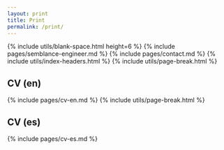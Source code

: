 ```yaml
---
layout: print
title: Print
permalink: /print/
---
```

{% include utils/blank-space.html height=6 %}
{% include pages/semblance-engineer.md %}
{% include pages/contact.md %}
{% include utils/index-headers.html %}
{% include utils/page-break.html %}

## CV (en)
{% include pages/cv-en.md %}
{% include utils/page-break.html %}

## CV (es)
{% include pages/cv-es.md %}
